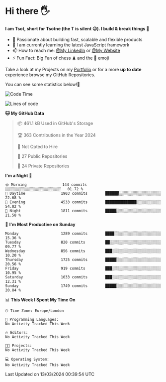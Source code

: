 # Hi there :raised_hand_with_fingers_splayed:
#### I am Tsot, short for Tsotne (the T is silent :wink:). I build & break things :space_invader:
- :telescope: Passionate about building fast, scalable and flexible products
- :seedling: I am currently learning the latest JavaScript framework 
- :mailbox: How to reach me: [@My LinkedIn](https://www.linkedin.com/in/tsotne-gvadzabia/) or [@My Website](https://tsotne.co.uk/contact)
- :zap: Fun Fact: Big Fan of chess ♟ and the 👾 emoji

Take a look at my Projects on my [Portfolio](https://tsotne.co.uk/) or for a more **up to date** experience browse my GitHub Repositories.

You can see some statistics below!:space_invader:
<!--START_SECTION:waka-->
![Code Time](http://img.shields.io/badge/Code%20Time-761%20hrs%202%20mins-blue)

![Lines of code](https://img.shields.io/badge/From%20Hello%20World%20I%27ve%20Written-4.8%20million%20lines%20of%20code-blue)

**🐱 My GitHub Data** 

> 📦 461.1 kB Used in GitHub's Storage 
 > 
> 🏆 363 Contributions in the Year 2024
 > 
> 🚫 Not Opted to Hire
 > 
> 📜 27 Public Repositories 
 > 
> 🔑 24 Private Repositories 
 > 
**I'm a Night 🦉** 

```text
🌞 Morning                144 commits         ░░░░░░░░░░░░░░░░░░░░░░░░░   01.72 % 
🌆 Daytime                1903 commits        ██████░░░░░░░░░░░░░░░░░░░   22.68 % 
🌃 Evening                4533 commits        ██████████████░░░░░░░░░░░   54.02 % 
🌙 Night                  1811 commits        █████░░░░░░░░░░░░░░░░░░░░   21.58 % 
```
📅 **I'm Most Productive on Sunday** 

```text
Monday                   1289 commits        ████░░░░░░░░░░░░░░░░░░░░░   15.36 % 
Tuesday                  820 commits         ██░░░░░░░░░░░░░░░░░░░░░░░   09.77 % 
Wednesday                856 commits         ███░░░░░░░░░░░░░░░░░░░░░░   10.20 % 
Thursday                 1725 commits        █████░░░░░░░░░░░░░░░░░░░░   20.56 % 
Friday                   919 commits         ███░░░░░░░░░░░░░░░░░░░░░░   10.95 % 
Saturday                 1033 commits        ███░░░░░░░░░░░░░░░░░░░░░░   12.31 % 
Sunday                   1749 commits        █████░░░░░░░░░░░░░░░░░░░░   20.84 % 
```


📊 **This Week I Spent My Time On** 

```text
🕑︎ Time Zone: Europe/London

💬 Programming Languages: 
No Activity Tracked This Week

🔥 Editors: 
No Activity Tracked This Week

🐱‍💻 Projects: 
No Activity Tracked This Week

💻 Operating System: 
No Activity Tracked This Week
```


 Last Updated on 13/03/2024 00:39:54 UTC
<!--END_SECTION:waka-->
